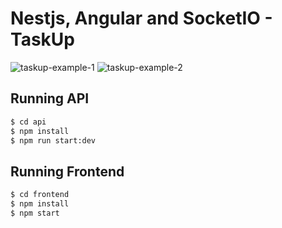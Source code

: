 # Nestjs, Angular and SocketIO - TaskUp

![taskup-example-1](https://user-images.githubusercontent.com/48185388/195236431-8c4790f7-fb6b-4642-906e-1fe3b5d899a7.png)
![taskup-example-2](https://user-images.githubusercontent.com/48185388/195236433-fd7bf709-3729-4da8-a2e8-be9e2bab651c.png)

## Running API

```bash
$ cd api
$ npm install
$ npm run start:dev
```
## Running Frontend

```bash
$ cd frontend
$ npm install
$ npm start
```
